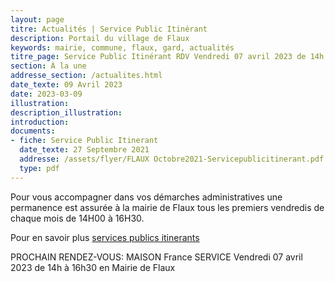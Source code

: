 ```yaml
---
layout: page
titre: Actualités | Service Public Itinérant
description: Portail du village de Flaux
keywords: mairie, commune, flaux, gard, actualités
titre_page: Service Public Itinérant RDV Vendredi 07 avril 2023 de 14h à 16h30 en Mairie de Flaux
section: À la une
addresse_section: /actualites.html
date_texte: 09 Avril 2023
date: 2023-03-09
illustration: 
description_illustration: 
introduction: 
documents:
- fiche: Service Public Itinerant
  date_texte: 27 Septembre 2021
  addresse: /assets/flyer/FLAUX Octobre2021-Servicepublicitinerant.pdf
  type: pdf
---
```


Pour vous accompagner dans vos démarches administratives une permanence est assurée à la mairie de Flaux tous les premiers vendredis de chaque mois 
de 14H00 à 16H30.<br>

Pour en savoir plus [services publics itinerants](https://www.ccpaysduzes.fr/actualites/item/services-publics-itinerants.html)<br>

PROCHAIN RENDEZ-VOUS:  MAISON France SERVICE
Vendredi 07 avril 2023
de 14h à 16h30
en Mairie de Flaux
